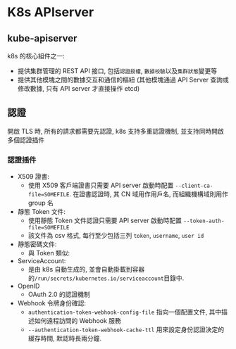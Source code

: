 # K8s APIserver

## kube-apiserver

k8s 的核心組件之一:

- 提供集群管理的 REST API 接口, 包括`認證授權`, `數據校驗`以及`集群狀態`變更等
- 提供其他模塊之間的數據交互和通信的樞紐 (其他模塊通過 API Server 查詢或修改數據, 只有 API server 才直接操作 etcd)

## 認證

開啟 TLS 時, 所有的請求都需要先認證, k8s 支持多重認證機制, 並支持同時開啟多個認證插件

### 認證插件

- X509 證書:
  - 使用 X509 客戶端證書只需要 API server 啟動時配置 `--client-ca-file=SOMEFILE`. 在證書認證時, 其 CN 域用作用戶名, 而組織機構域則用作 group 名
- 靜態 Token 文件:
  - 使用靜態 Token 文件認證只需要 API server 啟動時配置 `--token-auth-file=SOMEFILE`
  - 該文件為 csv 格式, 每行至少包括三列 `token`, `username`, `user id`
- 靜態密碼文件:
  - 與 Token 類似:
- ServiceAccount:
  - 是由 k8s 自動生成的, 並會自動掛載到容器的`/run/secrets/kubernetes.io/serviceaccount`目錄中.
- OpenID
  - OAuth 2.0 的認證機制
- Webhook 令牌身份確認:
  - `authentication-token-webhook-config-file` 指向一個配置文件, 其中描述如何遠程訪問的 Webhook 服務
  - `--authentication-token-webhook-cache-ttl` 用來設定身份認證決定的緩存時間, 默認時長兩分鐘.
